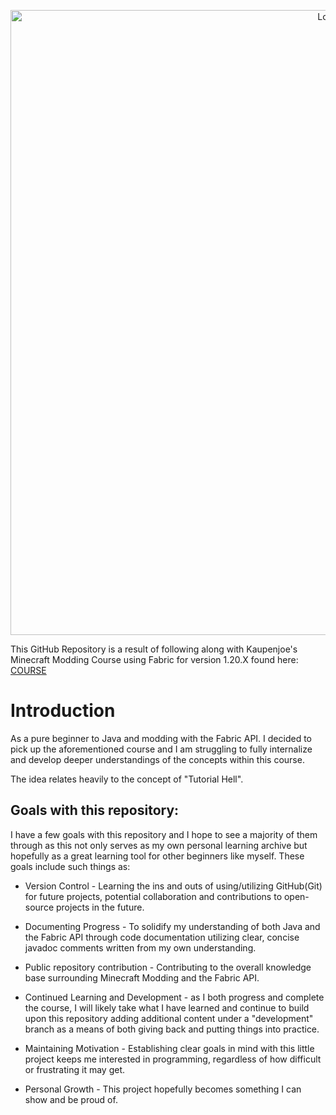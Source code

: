 <a href="https://courses.kaupenjoe.net/p/modding-by-kaupenjoe-fabric-modding-for-minecraft-1-20-x" target="_blank">
<p align="center">
<img src="https://kaupenjoe.net/files/General/Minecraft/Modding/Course/fabric-120x-course-image.jpg" alt="Logo" width="1000"/> 
</p></a>

This GitHub Repository is a result of following along with Kaupenjoe's Minecraft Modding Course using Fabric for version 1.20.X 
found here: <a href="https://courses.kaupenjoe.net/p/modding-by-kaupenjoe-fabric-modding-for-minecraft-1-20-x" target="_blank">COURSE</a>

# Introduction
As a pure beginner to Java and modding with the Fabric API. I decided to pick up the aforementioned course and I am struggling to fully internalize and 
develop deeper understandings of the concepts within this course.

The idea relates heavily to the concept of "Tutorial Hell".

## Goals with this repository:

I have a few goals with this repository and I hope to see a majority of them through as this not only serves as my own
personal learning archive but hopefully as a great learning tool for other beginners like myself. These goals include
such things as:

- Version Control - Learning the ins and outs of using/utilizing GitHub(Git) for future projects,
potential collaboration and contributions to open-source projects in the future.


- Documenting Progress - To solidify my understanding of both Java and the Fabric API through code documentation 
utilizing clear, concise javadoc comments written from my own understanding.


- Public repository contribution - Contributing to the overall knowledge base surrounding Minecraft Modding and
the Fabric API.


- Continued Learning and Development - as I both progress and complete the course, I will likely take what I have 
learned and continue to build upon this repository adding additional content under a "development" branch as a means of 
both giving back and putting things into practice.


- Maintaining Motivation - Establishing clear goals in mind with this little project keeps me interested in programming,
  regardless of how difficult or frustrating it may get.


- Personal Growth - This project hopefully becomes something I can show and be proud of.
